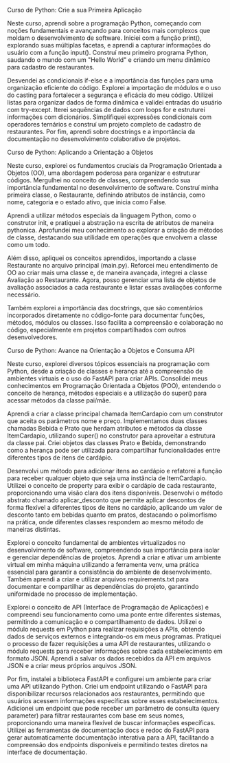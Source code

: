 Curso de Python: Crie a sua Primeira Aplicação

Neste curso, aprendi sobre a programação Python, começando com noções fundamentais e avançando para conceitos mais complexos que moldam o desenvolvimento de software. Iniciei com a função print(), explorando suas múltiplas facetas, e aprendi a capturar informações do usuário com a função input(). Construí meu primeiro programa Python, saudando o mundo com um "Hello World" e criando um menu dinâmico para cadastro de restaurantes.

Desvendei as condicionais if-else e a importância das funções para uma organização eficiente do código. Explorei a importação de módulos e o uso do casting para fortalecer a segurança e eficácia do meu código. Utilizei listas para organizar dados de forma dinâmica e validei entradas do usuário com try-except. Iterei sequências de dados com loops for e estruturei informações com dicionários. Simplifiquei expressões condicionais com operadores ternários e construí um projeto completo de cadastro de restaurantes. Por fim, aprendi sobre docstrings e a importância da documentação no desenvolvimento colaborativo de projetos.

Curso de Python: Aplicando a Orientação a Objetos

Neste curso, explorei os fundamentos cruciais da Programação Orientada a Objetos (OO), uma abordagem poderosa para organizar e estruturar códigos. Mergulhei no conceito de classes, compreendendo sua importância fundamental no desenvolvimento de software. Construí minha primeira classe, o Restaurante, definindo atributos de instância, como nome, categoria e o estado ativo, que inicia como False.

Aprendi a utilizar métodos especiais da linguagem Python, como o construtor init, e pratiquei a abstração na escrita de atributos de maneira pythonica. Aprofundei meu conhecimento ao explorar a criação de métodos de classe, destacando sua utilidade em operações que envolvem a classe como um todo.

Além disso, apliquei os conceitos aprendidos, importando a classe Restaurante no arquivo principal (main.py). Reforcei meu entendimento de OO ao criar mais uma classe e, de maneira avançada, integrei a classe Avaliação ao Restaurante. Agora, posso gerenciar uma lista de objetos de avaliação associados a cada restaurante e listar essas avaliações conforme necessário.

Também explorei a importância das docstrings, que são comentários incorporados diretamente no código-fonte para documentar funções, métodos, módulos ou classes. Isso facilita a compreensão e colaboração no código, especialmente em projetos compartilhados com outros desenvolvedores.

Curso de Python: Avance na Orientação a Objetos e Consuma API

Neste curso, explorei diversos tópicos essenciais na programação com Python, desde a criação de classes e herança até a compreensão de ambientes virtuais e o uso do FastAPI para criar APIs. Consolidei meus conhecimentos em Programação Orientada a Objetos (POO), entendendo o conceito de herança, métodos especiais e a utilização do super() para acessar métodos da classe pai/mãe.

Aprendi a criar a classe principal chamada ItemCardapio com um construtor que aceita os parâmetros nome e preço. Implementamos duas classes chamadas Bebida e Prato que herdam atributos e métodos da classe ItemCardapio, utilizando super() no construtor para aproveitar a estrutura da classe pai. Criei objetos das classes Prato e Bebida, demonstrando como a herança pode ser utilizada para compartilhar funcionalidades entre diferentes tipos de itens de cardápio.

Desenvolvi um método para adicionar itens ao cardápio e refatorei a função para receber qualquer objeto que seja uma instância de ItemCardapio. Utilizei o conceito de property para exibir o cardápio de cada restaurante, proporcionando uma visão clara dos itens disponíveis. Desenvolvi o método abstrato chamado aplicar_desconto que permite aplicar descontos de forma flexível a diferentes tipos de itens no cardápio, aplicando um valor de desconto tanto em bebidas quanto em pratos, destacando o polimorfismo na prática, onde diferentes classes respondem ao mesmo método de maneiras distintas.

Explorei o conceito fundamental de ambientes virtualizados no desenvolvimento de software, compreendendo sua importância para isolar e gerenciar dependências de projetos. Aprendi a criar e ativar um ambiente virtual em minha máquina utilizando a ferramenta venv, uma prática essencial para garantir a consistência do ambiente de desenvolvimento. Também aprendi a criar e utilizar arquivos requirements.txt para documentar e compartilhar as dependências do projeto, garantindo uniformidade no processo de implementação.

Explorei o conceito de API (Interface de Programação de Aplicações) e compreendi seu funcionamento como uma ponte entre diferentes sistemas, permitindo a comunicação e o compartilhamento de dados. Utilizei o módulo requests em Python para realizar requisições a APIs, obtendo dados de serviços externos e integrando-os em meus programas. Pratiquei o processo de fazer requisições a uma API de restaurantes, utilizando o módulo requests para receber informações sobre cada estabelecimento em formato JSON. Aprendi a salvar os dados recebidos da API em arquivos JSON e a criar meus próprios arquivos JSON.

Por fim, instalei a biblioteca FastAPI e configurei um ambiente para criar uma API utilizando Python. Criei um endpoint utilizando o FastAPI para disponibilizar recursos relacionados aos restaurantes, permitindo que usuários acessem informações específicas sobre esses estabelecimentos. Adicionei um endpoint que pode receber um parâmetro de consulta (query parameter) para filtrar restaurantes com base em seus nomes, proporcionando uma maneira flexível de buscar informações específicas. Utilizei as ferramentas de documentação docs e redoc do FastAPI para gerar automaticamente documentação interativa para a API, facilitando a compreensão dos endpoints disponíveis e permitindo testes diretos na interface de documentação.
